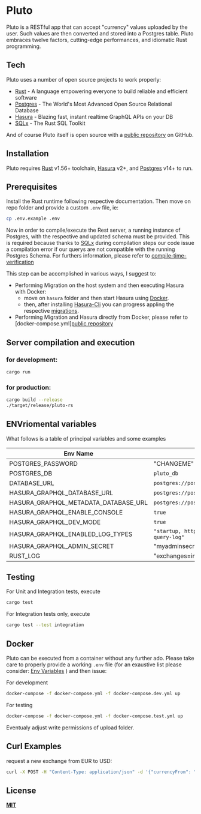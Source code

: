 # Pluto

Pluto is a RESTful app that can accept "currency" values uploaded by the user. Such values are then converted and stored into a Postgres table. Pluto embraces twelve factors, cutting-edge performances, and idiomatic Rust programming.

## Tech

Pluto uses a number of open source projects to work properly:

- [Rust] - A language empowering everyone to build reliable and efficient software
- [Postgres] - The World's Most Advanced Open Source Relational Database
- [Hasura] - Blazing fast, instant realtime GraphQL APIs on your DB
- [SQLx] - The Rust SQL Toolkit 

And of course Pluto itself is open source with a [public repository][pluto] on GitHub.

## Installation

Pluto requires [Rust](https://www.rust-lang.org/) v1.56+ toolchain, [Hasura] v2+, and [Postgres] v14+ to run. 

## Prerequisites

Install the Rust runtime following respective documentation. Then move on repo folder and provide a custom `.env` file, ie:
```sh
cp .env.example .env
```

Now in order to compile/execute the Rest server, a running instance of Postgres, with the respective and updated schema must be provided. 
This is required because thanks to [SQLx] during compilation steps our code issue a compilation error if our querys are not compatible with the running Postgres Schema. For furthers information, please refer to [compile-time-verification](https://github.com/launchbadge/sqlx#compile-time-verification)

This step can be accomplished in various ways, I suggest to:
- Performing Migration on the host system and then executing Hasura with Docker:
   * move on `hasura` folder and then start Hasura using [Docker](https://hasura.io/docs/latest/graphql/core/getting-started/docker-simple.html). 
   * then, after installing [Hasura-Cli] you can progress appling the respective [migrations](https://hasura.io/docs/latest/graphql/core/hasura-cli/hasura_migrate.html).
- Performing Migration and Hasura directly from Docker, please refer to [docker-compose.yml][public repository][pluto]

## Server compilation and execution
### for development: 
```sh
cargo run
```

### for production: 
```sh
cargo build --release
./target/release/pluto-rs
```

## ENVriomental variables

What follows is a table of principal variables and some examples

| Env Name | Example |
| ------ | ------ |
| POSTGRES_PASSWORD | "CHANGEME"|
| POSTGRES_DB | `pluto_db`|
| DATABASE_URL | `postgres://postgres:pass@localhost:5432/pluto_db` |
| HASURA_GRAPHQL_DATABASE_URL | `postgres://postgres:pass@localhost:5432/pluto_db` |
| HASURA_GRAPHQL_METADATA_DATABASE_URL | `postgres://postgres:pass@localhost:5432/pluto_db` |
| HASURA_GRAPHQL_ENABLE_CONSOLE | `true` |
| HASURA_GRAPHQL_DEV_MODE | `true` |
| HASURA_GRAPHQL_ENABLED_LOG_TYPES | `"startup, http-log, webhook-log, websocket-log, query-log"`|
| HASURA_GRAPHQL_ADMIN_SECRET | "myadminsecretkey"|
| RUST_LOG | "exchanges=info"|

## Testing

For Unit and Integration tests, execute

```sh
cargo test

```

For Integration tests only, execute

```sh
cargo test --test integration

```

## Docker

Pluto can be executed from a container without any further ado. 
Please take care to properly provide a working `.env` file (for an exaustive list please consider: [Env Variables](https://github.com/nidble/pluto#envriomental-variables) ) and then issue:

For development
```sh
docker-compose -f docker-compose.yml -f docker-compose.dev.yml up
```

For testing
```sh
docker-compose -f docker-compose.yml -f docker-compose.test.yml up
```

Eventualy adjust write permissions of upload folder.

## Curl Examples
request a new exchange from EUR to USD:
```sh
curl -X POST -H "Content-Type: application/json" -d '{"currencyFrom": "EUR", "currencyTo": "USD", "amount": 123}' http://localhost:3030/exchanges

```

## License

[**MIT**](https://github.com/nidble/pluto-rs/blob/master/LICENSE)

[//]: # (These are reference links used in the body of this note and get stripped out when the markdown processor does its job. There is no need to format nicely because it shouldn't be seen. Thanks SO - http://stackoverflow.com/questions/4823468/store-comments-in-markdown-syntax)

   [Pluto]: <https://github.com/nidble/pluto-rs>
   [Rust]: <https://www.rust-lang.org>
   [Postgres]: <https://www.postgresql.org>
   [Hasura]: <https://github.com/hasura/graphql-engine>
   [Hasura-Cli]: <https://hasura.io/docs/latest/graphql/core/hasura-cli/index.html>
   [SQLx]: <https://github.com/launchbadge/sqlx>
